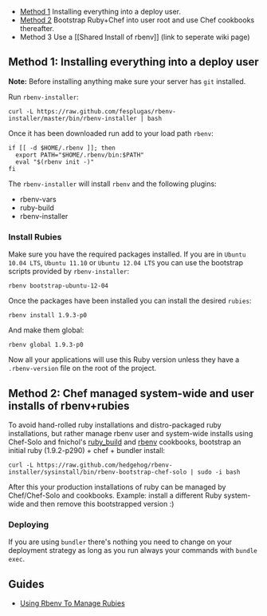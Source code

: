 * [Method 1](#method1) Installing everything into a deploy user.
* [Method 2](#method2) Bootstrap Ruby+Chef into user root and use Chef cookbooks thereafter.
* Method 3 Use a [[Shared Install of rbenv]] (link to seperate wiki page)

## <a name="method1"></a>Method 1: Installing everything into a deploy user

**Note:** Before installing anything make sure your server has `git` installed.

Run `rbenv-installer`:

    curl -L https://raw.github.com/fesplugas/rbenv-installer/master/bin/rbenv-installer | bash

Once it has been downloaded run add to your load path `rbenv`:

```
if [[ -d $HOME/.rbenv ]]; then
  export PATH="$HOME/.rbenv/bin:$PATH"
  eval "$(rbenv init -)"
fi
```

The `rbenv-installer` will install `rbenv` and the following plugins:

- rbenv-vars
- ruby-build
- rbenv-installer

### Install Rubies

Make sure you have the required packages installed. If you are in `Ubuntu 10.04 LTS`, `Ubuntu 11.10` or `Ubuntu 12.04 LTS` you can use the bootstrap scripts provided by `rbenv-installer`:

    rbenv bootstrap-ubuntu-12-04

Once the packages have been installed you can install the desired `rubies`:

    rbenv install 1.9.3-p0

And make them global:

    rbenv global 1.9.3-p0

Now all your applications will use this Ruby version unless they have a `.rbenv-version` file on the root of the project.

## <a name="method2"></a>Method 2: Chef managed system-wide and user installs of rbenv+rubies

To avoid hand-rolled ruby installations and distro-packaged ruby installations, but rather
manage rbenv user and system-wide installs using Chef-Solo and fnichol's [ruby_build] and [rbenv]
cookbooks, bootstrap an initial ruby (1.9.2-p290) + chef + bundler install:

    curl -L https://raw.github.com/hedgehog/rbenv-installer/sysinstall/bin/rbenv-bootstrap-chef-solo | sudo -i bash

After this your production installations of ruby can be managed by Chef/Chef-Solo and cookbooks.
Example: install a different Ruby system-wide and then remove this bootstrapped version :)

### Deploying

If you are using `bundler` there's nothing you need to change on your deployment strategy as long as you run always your commands with `bundle exec`.

## Guides

- [Using Rbenv To Manage Rubies](http://shapeshed.com/using-rbenv-to-manage-rubies/)

[ruby_build]: https://github.com/fnichol/chef-ruby_build
[rbenv]: https://github.com/fnichol/chef-rbenv